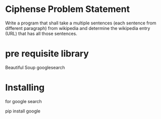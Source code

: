 # Ciphense Problem Statement

Write a program that shall take a multiple sentences (each sentence from different paragraph)  from wikipedia and determine the wikipedia entry (URL) that has all those sentences.

# pre requisite library

Beautiful Soup
googlesearch

# Installing

for google search

pip install google
